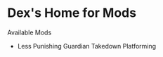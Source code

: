 Dex's Home for Mods
===================

Available Mods
* Less Punishing Guardian Takedown Platforming
